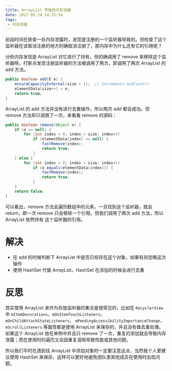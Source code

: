 ```yaml
---
title: ArrayList 导致的内存泄露
date: 2017-05-24 14:25:54
tags:
 - 内存泄露
---
```


前段时间在排查一处内存泄露时，发现是注册的一个监听器导致的。但检查了这个监听器在该取消注册的地方的确取消注册了，那内存中为什么还有它的引用呢？

<!--more-->

分析内存发现是 ArrayList 对它进行了持有，但的确调用了 remove 来移除这个监听器呀。打断点发现注册监听器的方法被调用了两次，即调用了两次 ArrayList 的 add 方法。

```java
public boolean add(E e) {
    ensureCapacityInternal(size + 1);  // Increments modCount!!
    elementData[size++] = e;
    return true;
}
```

ArrayList 的 add 方法并没有进行去重操作，所以两次 add 都会成功。但 remove 方法却只调用了一次，来看看 remove 的源码：

```java
public boolean remove(Object o) {
    if (o == null) {
        for (int index = 0; index < size; index++)
            if (elementData[index] == null) {
                fastRemove(index);
                return true;
            }
    } else {
        for (int index = 0; index < size; index++)
            if (o.equals(elementData[index])) {
                fastRemove(index);
                return true;
            }
    }
    return false;
}
```

可以看出，remove 方法会遍历数组中的元素，一旦找到这个监听器，就会 return，即一次 remove 只会移除一个引用。但我们调用了两次 add 方法，所以 ArrayList 依然持有 这个监听器的引用。

# 解决

  - 在 add 的时候判断下 ArrayList 中是否已经存在这个对象，如果有则忽略这次操作
  - 使用 HashSet 代替 ArrayList，HashSet 在添加的时候会进行去重
 
# 反思

  其实使用 ArrayList 来作为存放监听器的集合是很常见的，比如在 `RecyclerView`中 `mItemDecorations`、`mOnItemTouchListeners`、`mOnChildAttachStateListeners`、
  `mPendingAccessibilityImportanceChange`、`mScrollListeners` 等属性都是使用 ArrayList 来保存的，并且没有做去重处理。如果这个 ArrayList 放在单例中并且只 remove 了一次，重复的添加就会导致内存泄露；而在使用时的遍历又会因重复调用导致性能或其他问题。

  所以我们平时在遇到往 ArrayList 中添加对象时一定要注意这点，当然我个人更建议使用 HashSet 来保存，这样可以更好地避免团队里其他成员在使用时出现问题。